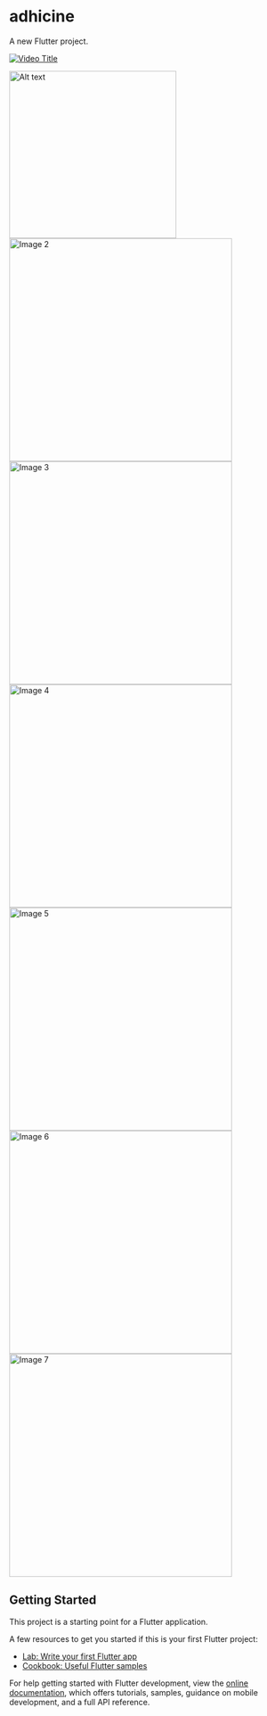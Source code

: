 # adhicine

A new Flutter project.

[![Video Title](https://img.youtube.com/vi/h5JiuLpk3l4/0.jpg)](https://youtube.com/shorts/h5JiuLpk3l4)

<img src="https://github.com/Jithin-janardhanan/Chikitsa.io-/blob/main/1.jpg?raw=true" width="300" alt="Alt text">
<img src="https://github.com/Jithin-janardhanan/Chikitsa.io-/blob/main/2.jpg?raw=true" width="400" alt="Image 2">

<img src="https://github.com/Jithin-janardhanan/Chikitsa.io-/blob/main/3..jpg?raw=true" width="400" alt="Image 3">

<img src="https://github.com/Jithin-janardhanan/Chikitsa.io-/blob/main/4.jpg?raw=true" width="400" alt="Image 4">

<img src="https://github.com/Jithin-janardhanan/Chikitsa.io-/blob/main/5.jpg?raw=true" width="400" alt="Image 5">

<img src="https://github.com/Jithin-janardhanan/Chikitsa.io-/blob/main/6.jpg?raw=true" width="400" alt="Image 6">

<img src="https://github.com/Jithin-janardhanan/Chikitsa.io-/blob/main/7.jpg?raw=true" width="400" alt="Image 7">


## Getting Started

This project is a starting point for a Flutter application.

A few resources to get you started if this is your first Flutter project:

- [Lab: Write your first Flutter app](https://docs.flutter.dev/get-started/codelab)
- [Cookbook: Useful Flutter samples](https://docs.flutter.dev/cookbook)

For help getting started with Flutter development, view the
[online documentation](https://docs.flutter.dev/), which offers tutorials,
samples, guidance on mobile development, and a full API reference.
